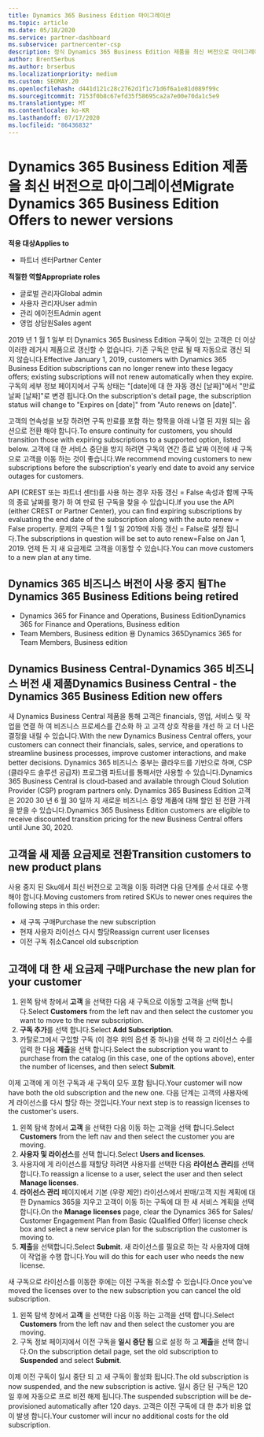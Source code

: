 ```yaml
---
title: Dynamics 365 Business Edition 마이그레이션
ms.topic: article
ms.date: 05/18/2020
ms.service: partner-dashboard
ms.subservice: partnercenter-csp
description: 정식 Dynamics 365 Business Edition 제품을 최신 버전으로 마이그레이션하는 방법에 대해 알아봅니다.
author: BrentSerbus
ms.author: brserbus
ms.localizationpriority: medium
ms.custom: SEOMAY.20
ms.openlocfilehash: d441d121c28c2762d1f1c71d6f6a1e81d089f99c
ms.sourcegitcommit: 7153f0b8c67efd35f58695ca2a7e00e70da1c5e9
ms.translationtype: MT
ms.contentlocale: ko-KR
ms.lasthandoff: 07/17/2020
ms.locfileid: "86436832"
---
```

# <a name="migrate-dynamics-365-business-edition-offers-to-newer-versions"></a><span data-ttu-id="9027f-103">Dynamics 365 Business Edition 제품을 최신 버전으로 마이그레이션</span><span class="sxs-lookup"><span data-stu-id="9027f-103">Migrate Dynamics 365 Business Edition Offers to newer versions</span></span>

<span data-ttu-id="9027f-104">**적용 대상**</span><span class="sxs-lookup"><span data-stu-id="9027f-104">**Applies to**</span></span>

- <span data-ttu-id="9027f-105">파트너 센터</span><span class="sxs-lookup"><span data-stu-id="9027f-105">Partner Center</span></span>

<span data-ttu-id="9027f-106">**적절한 역할**</span><span class="sxs-lookup"><span data-stu-id="9027f-106">**Appropriate roles**</span></span>
- <span data-ttu-id="9027f-107">글로벌 관리자</span><span class="sxs-lookup"><span data-stu-id="9027f-107">Global admin</span></span>
- <span data-ttu-id="9027f-108">사용자 관리자</span><span class="sxs-lookup"><span data-stu-id="9027f-108">User admin</span></span>
- <span data-ttu-id="9027f-109">관리 에이전트</span><span class="sxs-lookup"><span data-stu-id="9027f-109">Admin agent</span></span>
- <span data-ttu-id="9027f-110">영업 상담원</span><span class="sxs-lookup"><span data-stu-id="9027f-110">Sales agent</span></span>

<span data-ttu-id="9027f-111">2019 년 1 월 1 일부 터 Dynamics 365 Business Edition 구독이 있는 고객은 더 이상 이러한 레거시 제품으로 갱신할 수 없습니다. 기존 구독은 만료 될 때 자동으로 갱신 되지 않습니다.</span><span class="sxs-lookup"><span data-stu-id="9027f-111">Effective January 1, 2019, customers with Dynamics 365 Business Edition subscriptions can no longer renew into these legacy offers; existing subscriptions will not renew automatically when they expire.</span></span> <span data-ttu-id="9027f-112">구독의 세부 정보 페이지에서 구독 상태는 "[date]에 대 한 자동 갱신 [날짜]"에서 "만료 날짜 [날짜]"로 변경 됩니다.</span><span class="sxs-lookup"><span data-stu-id="9027f-112">On the subscription's detail page, the subscription status will change to "Expires on [date]" from "Auto renews on [date]".</span></span>

<span data-ttu-id="9027f-113">고객의 연속성을 보장 하려면 구독 만료를 포함 하는 항목을 아래 나열 된 지원 되는 옵션으로 전환 해야 합니다.</span><span class="sxs-lookup"><span data-stu-id="9027f-113">To ensure continuity for customers, you should transition those with expiring subscriptions to a supported option, listed below.</span></span> <span data-ttu-id="9027f-114">고객에 대 한 서비스 중단을 방지 하려면 구독의 연간 종료 날짜 이전에 새 구독으로 고객을 이동 하는 것이 좋습니다.</span><span class="sxs-lookup"><span data-stu-id="9027f-114">We recommend moving customers to new subscriptions before the subscription's yearly end date to avoid any service outages for customers.</span></span>

<span data-ttu-id="9027f-115">API (CREST 또는 파트너 센터)를 사용 하는 경우 자동 갱신 = False 속성과 함께 구독의 종료 날짜를 평가 하 여 만료 된 구독을 찾을 수 있습니다.</span><span class="sxs-lookup"><span data-stu-id="9027f-115">If you use the API (either CREST or Partner Center), you can find expiring subscriptions by evaluating the end date of the subscription along with the auto renew = False property.</span></span> <span data-ttu-id="9027f-116">문제의 구독은 1 월 1 일 2019에 자동 갱신 = False로 설정 됩니다.</span><span class="sxs-lookup"><span data-stu-id="9027f-116">The subscriptions in question will be set to auto renew=False on Jan 1, 2019.</span></span> <span data-ttu-id="9027f-117">언제 든 지 새 요금제로 고객을 이동할 수 있습니다.</span><span class="sxs-lookup"><span data-stu-id="9027f-117">You can move customers to a new plan at any time.</span></span> 

## <a name="the-dynamics-365-business-editions-being-retired"></a><span data-ttu-id="9027f-118">Dynamics 365 비즈니스 버전이 사용 중지 됨</span><span class="sxs-lookup"><span data-stu-id="9027f-118">The Dynamics 365 Business Editions being retired</span></span>

- <span data-ttu-id="9027f-119">Dynamics 365 for Finance and Operations, Business Edition</span><span class="sxs-lookup"><span data-stu-id="9027f-119">Dynamics 365 for Finance and Operations, Business edition</span></span>
- <span data-ttu-id="9027f-120">Team Members, Business edition 용 Dynamics 365</span><span class="sxs-lookup"><span data-stu-id="9027f-120">Dynamics 365 for Team Members, Business edition</span></span>

## <a name="dynamics-business-central---the-dynamics-365-business-edition-new-offers"></a><span data-ttu-id="9027f-121">Dynamics Business Central-Dynamics 365 비즈니스 버전 새 제품</span><span class="sxs-lookup"><span data-stu-id="9027f-121">Dynamics Business Central - the Dynamics 365 Business Edition new offers</span></span>

<span data-ttu-id="9027f-122">새 Dynamics Business Central 제품을 통해 고객은 financials, 영업, 서비스 및 작업을 연결 하 여 비즈니스 프로세스를 간소화 하 고 고객 상호 작용을 개선 하 고 더 나은 결정을 내릴 수 있습니다.</span><span class="sxs-lookup"><span data-stu-id="9027f-122">With the new Dynamics Business Central offers, your customers can connect their financials, sales, service, and operations to streamline business processes, improve customer interactions, and make better decisions.</span></span> <span data-ttu-id="9027f-123">Dynamics 365 비즈니스 중부는 클라우드를 기반으로 하며, CSP (클라우드 솔루션 공급자) 프로그램 파트너를 통해서만 사용할 수 있습니다.</span><span class="sxs-lookup"><span data-stu-id="9027f-123">Dynamics 365 Business Central is cloud-based and available through Cloud Solution Provider (CSP) program partners only.</span></span>
<span data-ttu-id="9027f-124">Dynamics 365 Business Edition 고객은 2020 30 년 6 월 30 일까 지 새로운 비즈니스 중앙 제품에 대해 할인 된 전환 가격을 받을 수 있습니다.</span><span class="sxs-lookup"><span data-stu-id="9027f-124">Dynamics 365 Business Edition customers are eligible to receive discounted transition pricing for the new Business Central offers until June 30, 2020.</span></span>

## <a name="transition-customers-to-new-product-plans"></a><span data-ttu-id="9027f-125">고객을 새 제품 요금제로 전환</span><span class="sxs-lookup"><span data-stu-id="9027f-125">Transition customers to new product plans</span></span>

 <span data-ttu-id="9027f-126">사용 중지 된 Sku에서 최신 버전으로 고객을 이동 하려면 다음 단계를 순서 대로 수행 해야 합니다.</span><span class="sxs-lookup"><span data-stu-id="9027f-126">Moving customers from retired SKUs to newer ones requires the following steps in this order:</span></span>

- <span data-ttu-id="9027f-127">새 구독 구매</span><span class="sxs-lookup"><span data-stu-id="9027f-127">Purchase the new subscription</span></span>
- <span data-ttu-id="9027f-128">현재 사용자 라이선스 다시 할당</span><span class="sxs-lookup"><span data-stu-id="9027f-128">Reassign current user licenses</span></span>
- <span data-ttu-id="9027f-129">이전 구독 취소</span><span class="sxs-lookup"><span data-stu-id="9027f-129">Cancel old subscription</span></span>

## <a name="purchase-the-new-plan-for-your-customer"></a><span data-ttu-id="9027f-130">고객에 대 한 새 요금제 구매</span><span class="sxs-lookup"><span data-stu-id="9027f-130">Purchase the new plan for your customer</span></span>

1. <span data-ttu-id="9027f-131">왼쪽 탐색 창에서 **고객** 을 선택한 다음 새 구독으로 이동할 고객을 선택 합니다.</span><span class="sxs-lookup"><span data-stu-id="9027f-131">Select **Customers** from the left nav and then select the customer you want to move to the new subscription.</span></span>
2. <span data-ttu-id="9027f-132">**구독 추가**를 선택 합니다.</span><span class="sxs-lookup"><span data-stu-id="9027f-132">Select **Add Subscription**.</span></span>
3. <span data-ttu-id="9027f-133">카탈로그에서 구입할 구독 (이 경우 위의 옵션 중 하나)을 선택 하 고 라이선스 수를 입력 한 다음 **제출**을 선택 합니다.</span><span class="sxs-lookup"><span data-stu-id="9027f-133">Select the subscription you want to purchase from the catalog (in this case, one of the options above), enter the number of licenses, and then select **Submit**.</span></span> 

<span data-ttu-id="9027f-134">이제 고객에 게 이전 구독과 새 구독이 모두 포함 됩니다.</span><span class="sxs-lookup"><span data-stu-id="9027f-134">Your customer will now have both the old subscription and the new one.</span></span> <span data-ttu-id="9027f-135">다음 단계는 고객의 사용자에 게 라이선스를 다시 할당 하는 것입니다.</span><span class="sxs-lookup"><span data-stu-id="9027f-135">Your next step is to reassign licenses to the customer's users.</span></span>

1. <span data-ttu-id="9027f-136">왼쪽 탐색 창에서 **고객** 을 선택한 다음 이동 하는 고객을 선택 합니다.</span><span class="sxs-lookup"><span data-stu-id="9027f-136">Select **Customers** from the left nav and then select the customer you are moving.</span></span>
2. <span data-ttu-id="9027f-137">**사용자 및 라이선스**를 선택 합니다.</span><span class="sxs-lookup"><span data-stu-id="9027f-137">Select **Users and licenses**.</span></span>
3. <span data-ttu-id="9027f-138">사용자에 게 라이선스를 재할당 하려면 사용자를 선택한 다음 **라이선스 관리**를 선택 합니다.</span><span class="sxs-lookup"><span data-stu-id="9027f-138">To reassign a license to a user, select the user and then select **Manage licenses**.</span></span> 
4. <span data-ttu-id="9027f-139">**라이선스 관리** 페이지에서 기본 (우량 제안) 라이선스에서 판매/고객 지원 계획에 대 한 Dynamics 365을 지우고 고객이 이동 하는 구독에 대 한 새 서비스 계획을 선택 합니다.</span><span class="sxs-lookup"><span data-stu-id="9027f-139">On the **Manage licenses** page, clear the Dynamics 365 for Sales/ Customer Engagement Plan from Basic (Qualified Offer) license check box and select a new service plan for the subscription the customer is moving to.</span></span> 
5. <span data-ttu-id="9027f-140">**제출**을 선택합니다.</span><span class="sxs-lookup"><span data-stu-id="9027f-140">Select **Submit**.</span></span> <span data-ttu-id="9027f-141">새 라이선스를 필요로 하는 각 사용자에 대해이 작업을 수행 합니다.</span><span class="sxs-lookup"><span data-stu-id="9027f-141">You will do this for each user who needs the new license.</span></span> 

<span data-ttu-id="9027f-142">새 구독으로 라이선스를 이동한 후에는 이전 구독을 취소할 수 있습니다.</span><span class="sxs-lookup"><span data-stu-id="9027f-142">Once you've moved the licenses over to the new subscription you can cancel the old subscription.</span></span> 

1. <span data-ttu-id="9027f-143">왼쪽 탐색 창에서 **고객** 을 선택한 다음 이동 하는 고객을 선택 합니다.</span><span class="sxs-lookup"><span data-stu-id="9027f-143">Select **Customers** from the left nav and then select the customer you are moving.</span></span>
2. <span data-ttu-id="9027f-144">구독 정보 페이지에서 이전 구독을 **일시 중단 됨** 으로 설정 하 고 **제출**을 선택 합니다.</span><span class="sxs-lookup"><span data-stu-id="9027f-144">On the subscription detail page, set the old subscription to **Suspended** and select **Submit**.</span></span>

<span data-ttu-id="9027f-145">이제 이전 구독이 일시 중단 되 고 새 구독이 활성화 됩니다.</span><span class="sxs-lookup"><span data-stu-id="9027f-145">The old subscription is now suspended, and the new subscription is active.</span></span> <span data-ttu-id="9027f-146">일시 중단 된 구독은 120 일 후에 자동으로 프로 비전 해제 됩니다.</span><span class="sxs-lookup"><span data-stu-id="9027f-146">The suspended subscription will be de-provisioned automatically after 120 days.</span></span> <span data-ttu-id="9027f-147">고객은 이전 구독에 대 한 추가 비용 없이 발생 합니다.</span><span class="sxs-lookup"><span data-stu-id="9027f-147">Your customer will incur no additional costs for the old subscription.</span></span>
